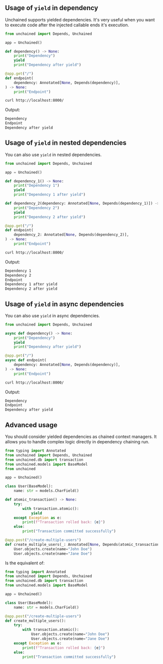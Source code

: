 ## Usage of `yield` in dependency

Unchained supports yielded dependencies. It's very useful when you want to execute code after the injected callable ends it's execution.

```python
from unchained import Depends, Unchained

app = Unchained()

def dependency() -> None:
    print("Dependency")
    yield
    print("Dependency after yield")

@app.get("/")
def endpoint(
    dependency: Annotated[None, Depends(dependency)],
) -> None:
    print("Endpoint")
```

```bash
curl http://localhost:8000/
```

Output:

```bash
Dependency
Endpoint
Dependency after yield
```

## Usage of `yield` in nested dependencies

You can also use `yield` in nested dependencies.

```python
from unchained import Depends, Unchained

app = Unchained()

def dependency_1() -> None:
    print("Dependency 1")
    yield
    print("Dependency 1 after yield")

def dependency_2(dependency: Annotated[None, Depends(dependency_1)]) -> None:
    print("Dependency 2")
    yield
    print("Dependency 2 after yield")

@app.get("/")
def endpoint(
    dependency_2: Annotated[None, Depends(dependency_2)],
) -> None:
    print("Endpoint")
```

```bash
curl http://localhost:8000/
```

Output:

```bash
Dependency 1
Dependency 2
Endpoint
Dependency 1 after yield
Dependency 2 after yield
```

## Usage of `yield` in async dependencies

You can also use `yield` in async dependencies.

```python
from unchained import Depends, Unchained

async def dependency() -> None:
    print("Dependency")
    yield
    print("Dependency after yield")

@app.get("/")
async def endpoint(
    dependency: Annotated[None, Depends(dependency)],
) -> None:
    print("Endpoint")
```

```bash
curl http://localhost:8000/
```

Output:

```bash
Dependency
Endpoint
Dependency after yield
```

## Advanced usage

You should consider yielded dependencies as chained context managers. It allows you to handle complex logic directly in dependency chaining run.


```python
from typing import Annotated
from unchained import Depends, Unchained
from unchained.db import transaction
from unchained.models import BaseModel
from unchained

app = Unchained()

class User(BaseModel):
    name: str = models.CharField()

def atomic_transaction() -> None:
    try:
        with transaction.atomic():
            yield
    except Exception as e:
        print(f"Transaction rolled back: {e}")
    else:
        print("Transaction committed successfully")

@app.post("/create-multiple-users")
def create_multiple_users(_: Annotated[None, Depends(atomic_transaction)]):
    User.objects.create(name="John Doe")
    User.objects.create(name="Jane Doe")
```

Is the equivalent of:

```python
from typing import Annotated
from unchained import Depends, Unchained
from unchained.db import transaction
from unchained.models import BaseModel

app = Unchained()

class User(BaseModel):
    name: str = models.CharField()

@app.post("/create-multiple-users")
def create_multiple_users():
    try:
        with transaction.atomic():
            User.objects.create(name="John Doe")
            User.objects.create(name="Jane Doe")
    except Exception as e:
        print(f"Transaction rolled back: {e}")
    else:
        print("Transaction committed successfully")
```
